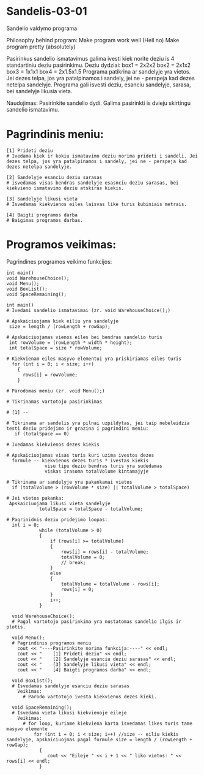 # Sandelis-03-01
Sandelio valdymo programa

Philosophy behind program:
Make program work well (Hell no)
Make program pretty (absolutely)

Pasirinkus sandelio ismatavimus galima ivesti kiek norite deziu is 4 standartiniu deziu pasirinkimu.
Deziu dydziai:
box1 = 2x2x2
box2 = 2x1x2
box3 = 1x1x1
box4 = 2x1.5x1.5
Programa patikrina ar sandelyje yra vietos. Jei dezes telpa, jos yra patalpinamos i sandely, jei ne - perspeja kad dezes netelpa sandelyje.
Programa gali isvesti deziu, esanciu sandelyje, sarasa, bei sandelyje likusia vieta.


Naudojimas:
  Pasirinkite sandelio dydi.
    Galima pasirinkti is dvieju skirtingu sandelio ismatavimu.
  
 # Pagrindinis meniu:
 
    [1] Prideti deziu
    # Ivedama kiek ir kokiu ismatavimo deziu norima prideti i sandeli. Jei dezes telpa, jos yra patalpinamos i sandely, jei ne - perspeja kad dezes netelpa sandelyje.
    
    [2] Sandelyje esanciu deziu sarasas
    # isvedamas visas bendras sandelyje esasnciu deziu sarasas, bei kiekvieno ismatavimo deziu atskiras kiekis.
    
    [3] Sandelyje likusi vieta
    # Isvedamas kiekvienos eiles laisvas like turis kubiniais metrais.
    
    [4] Baigti programos darba
    # Baigimas programos darbas.
    
# Programos veikimas:
  Pagrindines programos veikimo funkcijos:

    int main()
    void WarehouseChoice();
    void Menu();
    void BoxList();
    void SpaceRemaining();
    
    int main()
    # Ivedami sandelio ismatavimai (zr. void WarehouseChoice();)
    
    # Apskaiciuojama kiek eiliu yra sandelyje
     size = length / (rowLength + rowGap);
     
    # Apskaiciuojamas vienos eiles bei bendras sandelio turis
     int rowVolume = (rowLength * width * height);
     int totalSpace = size * rowVolume;
     
    # Kiekvienam eiles masyvo elementui yra priskiriamas eiles turis
      for (int i = 0; i < size; i++)
        {
          rows[i] = rowVolume;
        }
        
    # Parodomas meniu (zr. void Menu();)
    
    # Tikrinamas vartotojo pasirinkimas
    
    # [1] --
    
    # Tikrinama ar sandelis yra pilnai uzpildytas, jei taip nebeleidzia testi deziu pridejimo ir grazina i pagrindini meniu:
       if (totalSpace == 0)
       
    # Ivedamas kiekvienos dezes kiekis
    
    # Apskaiciuojamas visas turis kuri uzima ivestos dezes
      formule -- kiekvienos dezes turis * ivestas kiekis
                  visu tipu deziu bendras turis yra sudedamas
                  viskas irasoma totalVolume kintamajyje
                  
    # Tikrinama ar sandelyje yra pakankamai vietos
      if (totalVolume > (rowVolume * size) || totalVolume > totalSpace)
      
    # Jei vietos pakanka:
     Apskaiciuojama likusi vieta sandelyje
                totalSpace = totalSpace - totalVolume;
                
    # Pagrinidnis deziu pridejimo loopas:
      int i = 0;
                while (totalVolume > 0)
                {
                    if (rows[i] >= totalVolume)
                    {
                        rows[i] = rows[i] - totalVolume;
                        totalVolume = 0;
                        // break;
                    }
                    else
                    {
                        totalVolume = totalVolume - rows[i];
                        rows[i] = 0;
                    }
                    i++;
                }
    
      void WarehouseChoice();
      # Pagal vartotojo pasirinkima yra nustatomas sandelio ilgis ir plotis.
      
      void Menu();
      # Pagrindinis programos meniu
        cout << "----Pasirinkite norima funkcija:----" << endl;
        cout << "    [1] Prideti deziu" << endl;
        cout << "    [2] Sandelyje esanciu deziu sarasas" << endl;
        cout << "    [3] Sandelyje likusi vieta" << endl;
        cout << "    [4] Baigti programos darba" << endl;
      
      void BoxList();
      # Isvedamas sandelyje esanciu deziu sarasas
        Veikimas:
          # Parodo vartotojo ivesta kiekvienos dezes kieki.
         
      void SpaceRemaining();
      # Isvedama vieta likusi kiekvienoje eileje
        Veikimas:
          # for loop, kuriame kiekviena karta isvedamas likes turis tame masyvo elemente
              for (int i = 0; i < size; i++) //size -- eiliu kiekis sandelyje, apskaiciuojmas pagal formule size = length / (rowLength + rowGap);
                {
                   cout << "Eileje " << i + 1 << " liko vietos: " << rows[i] << endl;
                }
        
    
    
    
